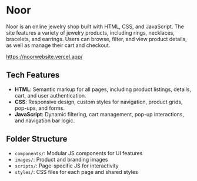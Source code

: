 # Noor

Noor is an online jewelry shop built with HTML, CSS, and JavaScript. The site features a variety of jewelry products, including rings, necklaces, bracelets, and earrings. Users can browse, filter, and view product details, as well as manage their cart and checkout.

https://noorwebsite.vercel.app/

## Tech Features

- **HTML**: Semantic markup for all pages, including product listings, details, cart, and user authentication.
- **CSS**: Responsive design, custom styles for navigation, product grids, pop-ups, and forms.
- **JavaScript**: Dynamic filtering, cart management, pop-up interactions, and navigation bar logic.

## Folder Structure

- `components/`: Modular JS components for UI features
- `images/`: Product and branding images
- `scripts/`: Page-specific JS for interactivity
- `styles/`: CSS files for each page and shared styles



 
 
